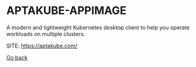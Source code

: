 # APTAKUBE-APPIMAGE
 
 A modern and lightweight Kubernetes desktop client to help 
 you operate workloads on multiple clusters.
 
 SITE: https://aptakube.com/

 [Go back](https://portable-linux-apps.github.io/apps.html)
